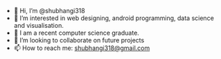 - 👋 Hi, I’m @shubhangi318
- 👀 I’m interested in web designing, android programming, data science and visualisation.
- 🌱 I am a recent computer science graduate.
- 💞️ I’m looking to collaborate on future projects
- 📫 How to reach me: shubhangi318@gmail.com

<!---
shubhangi318/shubhangi318 is a ✨ special ✨ repository because its `README.md` (this file) appears on your GitHub profile.
You can click the Preview link to take a look at your changes.
--->

